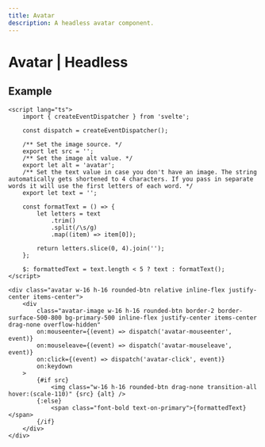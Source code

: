 ```yaml
---
title: Avatar
description: A headless avatar component.
---
```


<script lang="ts">
	import Usage from '../Usage.svelte';
	import Avatar from '$lib/components/avatar/Avatar.svelte';
</script>

# Avatar | Headless

## Example

<Usage>
	<Avatar
		src="/corgi-avatar.jpg"
		rounded="rounded-none"
		badgeBackground="bg-secondary-500"
		border="border-4 border-surface-800 hover:(border-primary-500)"
	/>
</Usage>

```svelte showCode=true
<script lang="ts">
	import { createEventDispatcher } from 'svelte';

	const dispatch = createEventDispatcher();

	/** Set the image source. */
	export let src = '';
	/** Set the image alt value. */
	export let alt = 'avatar';
	/** Set the text value in case you don't have an image. The string automatically gets shortened to 4 characters. If you pass in separate words it will use the first letters of each word. */
	export let text = '';

	const formatText = () => {
		let letters = text
			.trim()
			.split(/\s/g)
			.map((item) => item[0]);

		return letters.slice(0, 4).join('');
	};

	$: formattedText = text.length < 5 ? text : formatText();
</script>

<div class="avatar w-16 h-16 rounded-btn relative inline-flex justify-center items-center">
	<div
		class="avatar-image w-16 h-16 rounded-btn border-2 border-surface-500-800 bg-primary-500 inline-flex justify-center items-center drag-none overflow-hidden"
		on:mouseenter={(event) => dispatch('avatar-mouseenter', event)}
		on:mouseleave={(event) => dispatch('avatar-mouseleave', event)}
		on:click={(event) => dispatch('avatar-click', event)}
		on:keydown
	>
		{#if src}
			<img class="w-16 h-16 rounded-btn drag-none transition-all hover:(scale-110)" {src} {alt} />
		{:else}
			<span class="font-bold text-on-primary">{formattedText}</span>
		{/if}
	</div>
</div>
```